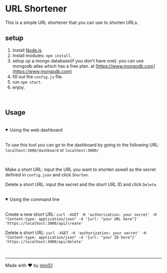 # URL Shortener 

This is a simple URL shortener that you can use to shorten URLs. 

## setup 

1. Install [Node.js](https://nodejs.org/en/). 
2. Install modules: `npm install`.
3. setup up a mongo database(if you don't have one): you can use mongodb atlas which has a free plan. at [https://www.mongodb.com](https://www.mongodb.com)
4. fill out the `config.js` file. 
5. run `npm start`. 
6. enjoy.

<br>

## Usage

<br>
<details open>
<summary>Using the web dashboard</summary>
<br>

To use this tool you can go to the dashboard by going to the following URL: `localhost:3000/dashboard` or `localhost:3000/`

<br>

Make a short URL: input the URL you want to shorten aswell as the secret defined in `config.json` and click `Shorten`. 
<br>

Delete a short URL:  input the secret and the short URL ID and click `Delete`.
</details>
<br>
<details open> 
<summary>Using the command line</summary> 
<br>

Create a new short URL: `curl -XGET -H 'authorization: your secret' -H "Content-type: application/json" -d '{url: "your URL here"}' 'https://localhost:3000/api/create'`
<br>

Delete a short URL: `curl -XGET -H 'authorization: your secret' -H "Content-type: application/json" -d '{url: "your ID here"}' 'https://localhost:3000/api/delete'`

</details>

<br>
<hr>

Made with ❤️ by [mini51](https://github.com/mini51) 

